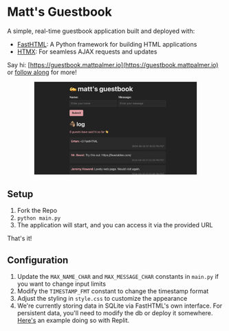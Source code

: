 # Matt's Guestbook

A simple, real-time guestbook application built and deployed with:

- [FastHTML](https://fastht.ml): A Python framework for building HTML applications
- [HTMX](https://htmx.org): For seamless AJAX requests and updates

Say hi: [https://guestbook.mattpalmer.io](https://guestbook.mattpalmer.io) or [follow along](https://x.com/mattppal) for more!

<div align="center">
  <img src="assets/screenshot.png" width="75%"/>
</div>

## Setup

1. Fork the Repo
2. `python main.py`
3. The application will start, and you can access it via the provided URL

That's it!

## Configuration

1. Update the `MAX_NAME_CHAR` and `MAX_MESSAGE_CHAR` constants in `main.py` if you want to change input limits
2. Modify the `TIMESTAMP_FMT` constant to change the timestamp format
3. Adjust the styling in `style.css` to customize the appearance
4. We're currently storing data in SQLite via FastHTML's own interface. For persistent data, you'll need to modify the db or deploy it somewhere. [Here's](https://github.com/mattppal/replit-fasthtml-guestbook) an example doing so with Replit.